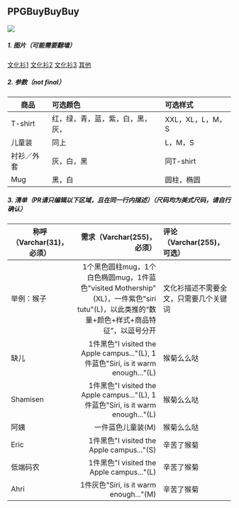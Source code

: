 ## PPGBuyBuyBuy
![](http://cdn.macrumors.com/article-new/2011/07/applecampusshirt-500x325.jpg)

##### 1. 图片（可能需要翻墙）
[文化衫1](http://www.cultofmac.com/175839/these-are-all-the-shirts-apple-sells-at-the-company-store-in-cupertino-gallery/)
[文化衫2](http://www.yelp.com/biz_photos/apple-store-cupertino-5?select=AhSBo5AgG5-xvaxizn9Kpg)
[文化衫3](http://www.cultofmac.com/426461/apple-only-sells-these-retrotastic-t-shirts-at-its-campus-store/)
[其他](https://www.google.com/search?q=apple+store+mugs&biw=1892&bih=682&source=lnms&tbm=isch&sa=X&ved=0ahUKEwjozrHUrMLMAhUS5mMKHZ-3AYMQ_AUIBygC#imgrc=nCVv58K_LcsdtM%3A)

##### 2. 参数（not final）
| 商品|可选颜色|可选样式|
| ------------- |:-------------| :-----|
| T-shirt|红，绿，青，蓝，紫，白，黑，灰，|XXL，XL，L，M，S|
| 儿童装|同上|L，M，S|
| 衬衫／外套|灰，白，黑|同T-shirt|
| Mug|黑，白|圆柱，椭圆|

##### 3. 清单（PR请只编辑以下区域，且在同一行内描述）（__尺码均为美式尺码，请自行确认__）
| 称呼（Varchar(31)，必须）| 需求（Varchar(255)，必须）| 评论（Varchar(255)，可选）|
| ------------- |-------------:| :-----|
| 举例：猴子       | 1个黑色圆柱mug，1个白色椭圆mug，1件蓝色"visited Mothership"(XL)，一件紫色"siri tutu"(L)，以此类推的“数量+颜色+样式+商品特征”，以逗号分开 |文化衫描述不需要全文，只需要几个关键词|
| 缺儿 | 1件黑色"I visited the Apple campus..."(L), 1件蓝色"Siri, is it warm enough..."(L) | 猴菊么么哒 |
| Shamisen | 1件黑色"I visited the Apple campus..."(L), 1件蓝色"Siri, is it warm enough..."(L) | 猴菊么么哒 |
| 阿姨	| 一件蓝色儿童装(M) | 猴菊么么哒 |
| Eric | 1件黑色"I visited the Apple campus..."(S) | 辛苦了猴菊 |
| 低端码农 | 1件黑色"I visited the Apple campus..."(L) | 辛苦了猴菊 |
| Ahri | 1件灰色"Siri, is it warm enough..."(M) | 辛苦了猴菊 |


